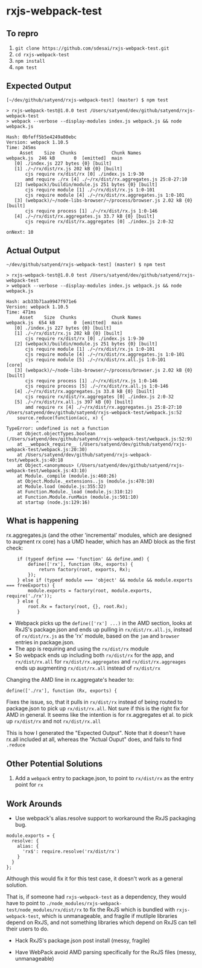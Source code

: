 # rxjs-webpack-test

## To repro
1. `git clone https://github.com/sdesai/rxjs-webpack-test.git`
2. `cd rxjs-webpack-test`
2. `npm install`
3. `npm test`

## Expected Output

```
[~/dev/github/satyend/rxjs-webpack-test] (master) $ npm test

> rxjs-webpack-test@1.0.0 test /Users/satyend/dev/github/satyend/rxjs-webpack-test
> webpack --verbose --display-modules index.js webpack.js && node webpack.js

Hash: 0bfeff5b5e4249a80ebc
Version: webpack 1.10.5
Time: 245ms
     Asset    Size  Chunks             Chunk Names
webpack.js  246 kB       0  [emitted]  main
   [0] ./index.js 227 bytes {0} [built]
   [1] ./~/rx/dist/rx.js 202 kB {0} [built]
       cjs require rx/dist/rx [0] ./index.js 1:9-30
       amd require ./rx [4] ./~/rx/dist/rx.aggregates.js 25:8-27:10
   [2] (webpack)/buildin/module.js 251 bytes {0} [built]
       cjs require module [1] ./~/rx/dist/rx.js 1:0-101
       cjs require module [4] ./~/rx/dist/rx.aggregates.js 1:0-101
   [3] (webpack)/~/node-libs-browser/~/process/browser.js 2.02 kB {0} [built]
       cjs require process [1] ./~/rx/dist/rx.js 1:0-146
   [4] ./~/rx/dist/rx.aggregates.js 33.7 kB {0} [built]
       cjs require rx/dist/rx.aggregates [0] ./index.js 2:0-32
       
onNext: 10
```

## Actual Output

```
~/dev/github/satyend/rxjs-webpack-test] (master) $ npm test

> rxjs-webpack-test@1.0.0 test /Users/satyend/dev/github/satyend/rxjs-webpack-test
> webpack --verbose --display-modules index.js webpack.js && node webpack.js

Hash: acb33b71aa9947f971e6
Version: webpack 1.10.5
Time: 471ms
     Asset    Size  Chunks             Chunk Names
webpack.js  654 kB       0  [emitted]  main
   [0] ./index.js 227 bytes {0} [built]
   [1] ./~/rx/dist/rx.js 202 kB {0} [built]
       cjs require rx/dist/rx [0] ./index.js 1:9-30
   [2] (webpack)/buildin/module.js 251 bytes {0} [built]
       cjs require module [1] ./~/rx/dist/rx.js 1:0-101
       cjs require module [4] ./~/rx/dist/rx.aggregates.js 1:0-101
       cjs require module [5] ./~/rx/dist/rx.all.js 1:0-101
[core]
   [3] (webpack)/~/node-libs-browser/~/process/browser.js 2.02 kB {0} [built]
       cjs require process [1] ./~/rx/dist/rx.js 1:0-146
       cjs require process [5] ./~/rx/dist/rx.all.js 1:0-146
   [4] ./~/rx/dist/rx.aggregates.js 33.8 kB {0} [built]
       cjs require rx/dist/rx.aggregates [0] ./index.js 2:0-32
   [5] ./~/rx/dist/rx.all.js 397 kB {0} [built]
       amd require rx [4] ./~/rx/dist/rx.aggregates.js 25:8-27:10
/Users/satyend/dev/github/satyend/rxjs-webpack-test/webpack.js:52
	source.reduce(function(acc, x) {
	       ^
TypeError: undefined is not a function
    at Object.objectTypes.boolean (/Users/satyend/dev/github/satyend/rxjs-webpack-test/webpack.js:52:9)
    at __webpack_require__ (/Users/satyend/dev/github/satyend/rxjs-webpack-test/webpack.js:20:30)
    at /Users/satyend/dev/github/satyend/rxjs-webpack-test/webpack.js:40:18
    at Object.<anonymous> (/Users/satyend/dev/github/satyend/rxjs-webpack-test/webpack.js:43:10)
    at Module._compile (module.js:460:26)
    at Object.Module._extensions..js (module.js:478:10)
    at Module.load (module.js:355:32)
    at Function.Module._load (module.js:310:12)
    at Function.Module.runMain (module.js:501:10)
    at startup (node.js:129:16)
```

## What is happening

rx.aggregates.js (and the other 'incremental' modules, which are designed to augment rx core) has a UMD header, which has an AMD block as the first check:

```
    if (typeof define === 'function' && define.amd) {
        define(['rx'], function (Rx, exports) {
            return factory(root, exports, Rx);
        });
    } else if (typeof module === 'object' && module && module.exports === freeExports) {
        module.exports = factory(root, module.exports, require('./rx'));
    } else {
        root.Rx = factory(root, {}, root.Rx);
    }
```

* Webpack picks up the `define(['rx'] ...)` in the AMD section, looks at RxJS's package.json and ends up pulling in `rx/dist/rx.all.js`, instead of `rx/dist/rx.js` as the 'rx' module, based on the `jam` and `browser` entries in package.json.
* The app is requiring and using the `rx/dist/rx` module
* So webpack ends up including both `rx/dist/rx` for the app, and `rx/dist/rx.all` for `rx/dist/rx.aggregates` and `rx/dist/rx.aggreages` ends up augmenting `rx/dist/rx.all` instead of `rx/dist/rx`

Changing the AMD line in rx.aggregate's header to:

```
define(['./rx'], function (Rx, exports) {
```

Fixes the issue, so, that it pulls in `rx/dist/rx` instead of being routed to package.json to pick up `rx/dist/rx.all`. Not sure if this is the right fix for AMD in general. It seems like the intention is for rx.aggregates et al. to pick up `rx/dist/rx` and not `rx/dist/rx.all`

This is how I generated the "Expected Output". Note that it doesn't have rx.all included at all, whereas the "Actual Ouput" does, and fails to find `.reduce`

## Other Potential Solutions

1. Add a `webpack` entry to package.json, to point to `rx/dist/rx` as the entry point for `rx` 

## Work Arounds

* Use webpack's alias.resolve support to workaround the RxJS packaging bug.

```
module.exports = {
  resolve: {
    alias: {
      'rx$': require.resolve('rx/dist/rx')
    }
  }
};
```

Although this would fix it for this test case, it doesn't work as a general solution.

That is, if someone had `rxjs-webpack-test` as a dependency, they would have to point to `./node_modules/rxjs-webpack-test/node_modules/rx/dist/rx` to fix the RxJS which is bundled with `rxjs-webpack-test`, which is unmanageable, and fragile if mutliple libraries depend on RxJS, and not something libraries which depend on RxJS can tell their users to do.

* Hack RxJS's package.json post install (messy, fragile)

* Have WebPack avoid AMD parsing specifically for the RxJS files (messy, unmanageable)
